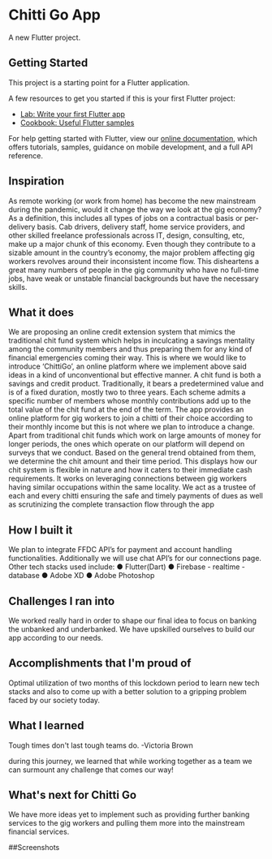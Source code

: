# Chitti Go App

A new Flutter project.

## Getting Started

This project is a starting point for a Flutter application.

A few resources to get you started if this is your first Flutter project:

- [Lab: Write your first Flutter app](https://flutter.dev/docs/get-started/codelab)
- [Cookbook: Useful Flutter samples](https://flutter.dev/docs/cookbook)

For help getting started with Flutter, view our
[online documentation](https://flutter.dev/docs), which offers tutorials,
samples, guidance on mobile development, and a full API reference.

## Inspiration

As remote working (or work from home) has become the new mainstream during the pandemic,
would it change the way we look at the gig economy? As a definition, this includes all types of
jobs on a contractual basis or per-delivery basis. Cab drivers, delivery staff, home service
providers, and other skilled freelance professionals across IT, design, consulting, etc, make up a
major chunk of this economy.
Even though they contribute to a sizable amount in the country’s economy, the major problem
affecting gig workers revolves around their inconsistent income flow. This disheartens a great
many numbers of people in the gig community who have no full-time jobs, have weak or unstable
financial backgrounds but have the necessary skills.

## What it does

We are proposing an online credit extension system that mimics the traditional chit fund system
which helps in inculcating a savings mentality among the community members and thus
preparing them for any kind of financial emergencies coming their way.
This is where we would like to introduce ‘ChittiGo’, an online platform where we implement
above said ideas in a kind of unconventional but effective manner.
A chit fund is both a savings and credit product. Traditionally, it bears a predetermined value
and is of a fixed duration, mostly two to three years. Each scheme admits a specific number of
members whose monthly contributions add up to the total value of the chit fund at the end of the
term.
The app provides an online platform for gig workers to join a chitti of their choice according to
their monthly income but this is not where we plan to introduce a change.
Apart from traditional chit funds which work on large amounts of money for longer periods, the
ones which operate on our platform will depend on surveys that we conduct. Based on the
general trend obtained from them, we determine the chit amount and their time period. This
displays how our chit system is flexible in nature and how it caters to their immediate cash
requirements. It works on leveraging connections between gig workers having similar
occupations within the same locality.
We act as a trustee of each and every chitti ensuring the safe and timely payments of dues as
well as scrutinizing the complete transaction flow through the app


## How I built it

We plan to integrate FFDC API’s for payment and account handling functionalities. Additionally
we will use chat API’s for our connections page. Other tech stacks used include:
● Flutter(Dart)
● Firebase - realtime - database
● Adobe XD
● Adobe Photoshop

## Challenges I ran into

We worked really hard in order to shape our final idea to focus on banking the unbanked and
underbanked. We have upskilled ourselves to build our app according to our needs.

## Accomplishments that I'm proud of

Optimal utilization of two months of this lockdown period to learn new tech stacks and also to
come up with a better solution to a gripping problem faced by our society today.

## What I learned

Tough times don't last tough teams do.
-Victoria Brown

during this journey, we learned that while working together as a team we can surmount any challenge that comes our way!

## What's next for Chitti Go

We have more ideas yet to implement such as providing further banking services to the gig
workers and pulling them more into the mainstream financial services.

##Screenshots


